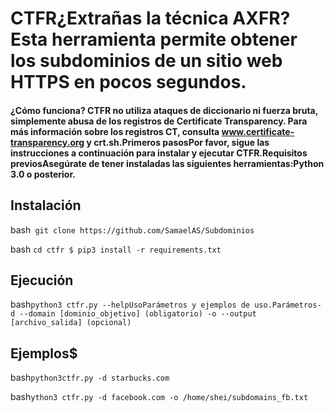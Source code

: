 # CTFR¿Extrañas la técnica AXFR? Esta herramienta permite obtener los subdominios de un sitio web HTTPS en pocos segundos.

#### ¿Cómo funciona? CTFR no utiliza ataques de diccionario ni fuerza bruta, simplemente abusa de los registros de Certificate Transparency. Para más información sobre los registros CT, consulta www.certificate-transparency.org y crt.sh.Primeros pasosPor favor, sigue las instrucciones a continuación para instalar y ejecutar CTFR.Requisitos previosAsegúrate de tener instaladas las siguientes herramientas:Python 3.0 o posterior.

## Instalación

bash```
git clone https://github.com/SamaelAS/Subdominios```

bash ```cd ctfr
$ pip3 install -r requirements.txt```

## Ejecución

bash```python3 ctfr.py --helpUsoParámetros y ejemplos de uso.Parámetros-d --domain [dominio_objetivo] (obligatorio)
-o --output [archivo_salida] (opcional)```

## Ejemplos$  

bash```python3ctfr.py -d starbucks.com```

bash```ython3 ctfr.py -d facebook.com -o /home/shei/subdomains_fb.txt```
